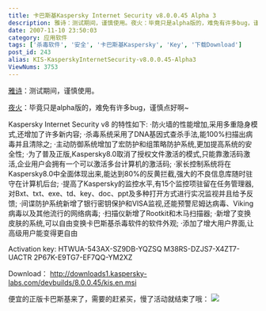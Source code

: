 ```yaml
---
title: 卡巴斯基Kaspersky Internet Security v8.0.0.45 Alpha 3
description: 雅诗：测试期间，谨慎使用。夜火：毕竟只是alpha版的，难免有许多bug，谨慎点好啊~·防火墙的性能增加,采用多重隐身模式,还增加了许多新内容;·杀毒系统采用了DNA基因式查杀手法,能100%扫描出病毒并且清除之;·主动防御系统增加了宏防护和组策略防护系统,更加提高系统的安全性;
date: 2007-11-10 23:50:03
category: 应用软件
tags: ['杀毒软件', '安全', '卡巴斯基Kaspersky', 'Key', '下载Download']
post_id: 243
alias: KIS-KasperskyInternetSecurity-v8.0.0.45-Alpha3
ViewNums: 3753
---
```


[雅诗](http://blog.erange.cn/)：测试期间，谨慎使用。

[夜火](http://www.15897.com/)：毕竟只是alpha版的，难免有许多bug，谨慎点好啊~

Kaspersky Internet Security v8 的特性如下:
·防火墙的性能增加,采用多重隐身模式,还增加了许多新内容;
·杀毒系统采用了DNA基因式查杀手法,能100%扫描出病毒并且清除之;
·主动防御系统增加了宏防护和组策略防护系统,更加提高系统的安全性;
·为了普及正版,Kaspersky8.0取消了授权文件激活的模式,只能靠激活码激活,企业用户会拥有一个可以激活多台计算机的激活码;
·家长控制系统将在Kaspersky8.0中全面体现出来,能达到80%的反黄拦截,强大的不良信息库随时驻守在计算机后台;
·提高了Kaspersky的监控水平,有15个监控项驻留在任务管理器,对Bxt、txt、exe、td、key、doc、ppt及多种打开方式进行实况监视并且给予反馈;
·间谍防护系统新增了银行密钥保护和VISA监视,还能预警尼姆达病毒、Viking病毒以及其他流行的网络病毒;
·扫描仪新增了Rootkit和木马扫描器;
·新增了变换皮肤的系统,可以自由变换卡巴斯基杀毒软件的软件外观;
·添加了增大用户界面,让高级用户能变得更自由

Activation key:
HTWUA-543AX-SZ9DB-YQZSQ
M38RS-DZJS7-X4ZT7-UACTR
2P67K-E9TG7-EF7QQ-YM2XZ

Download：
<http://downloads1.kaspersky-labs.com/devbuilds/8.0.0.45/kis.en.msi>

便宜的正版卡巴斯基来了，需要的赶紧买，慢了活动就结束了哦：
[![](http://file.chanet.com.cn/image.cgi?a=73348&d=99391&u=&e=)](http://count.chanet.com.cn/click.cgi?a=73348&d=99391&u=&e=)

